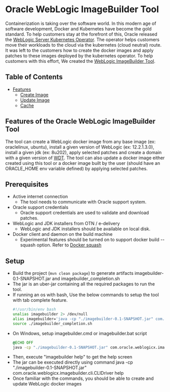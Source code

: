 # Oracle WebLogic ImageBuilder Tool

Containerization is taking over the software world. In this modern age of software development, Docker and Kubernetes
have become the gold standard. To help customers stay at the forefront of this, Oracle released the
[WebLogic Server Kubernetes Operator](https://github.com/oracle/weblogic-kubernetes-operator). The operator helps
customers move their workloads to the cloud via the kubernetes (cloud neutral) route. It was left to the customers how
to create the docker images and apply patches to these images deployed by the kubernetes operator. To help customers
with this effort, We created the [WebLogic ImageBuilder Tool](https://github.com/oracle/weblogic-imagebuilder-tool).

## Table of Contents

- [Features](#features-of-the-imagebuilder-tool)
  - [Create Image](site/create-image.md)
  - [Update Image](site/update-image.md)
  - [Cache](site/cache.md)

## Features of the Oracle WebLogic ImageBuilder Tool

The tool can create a WebLogic docker image from any base image (ex: oraclelinux, ubuntu), install a given version of
WebLogic (ex: 12.2.1.3.0), install a given jdk (ex: 8u202), apply selected patches and create a domain with a given
version of [WDT](https://github.com/oracle/weblogic-deploy-tooling). The tool can also update a docker image either
created using this tool or a docker image built by the user (should have an ORACLE_HOME env variable defined) by
applying selected patches.

## Prerequisites

- Active internet connection
  - The tool needs to communicate with Oracle support system.
- Oracle support credentials
  - Oracle support credentials are used to validate and download patches.
- WebLogic and JDK installers from OTN / e-delivery
  - WebLogic and JDK installers should be available on local disk.
- Docker client and daemon on the build machine
  - Experimental features should be turned on to support docker build --squash option. Refer to [Docker squash](https://docs.docker.com/engine/reference/commandline/build/#squash-an-images-layers---squash-experimental)

## Setup

- Build the project (`mvn clean package`) to generate artifacts imagebuilder-0.1-SNAPSHOT.jar and imagebuilder_completion.sh
- The jar is an uber-jar containing all the required packages to run the tool.
- If running an os with bash, Use the below commands to setup the tool with tab complete feature.
   ```bash
   #!/usr/bin/env bash
   unalias imagebuilder 2> /dev/null
   alias imagebuilder='java -cp "./imagebuilder-0.1-SNAPSHOT.jar" com.oracle.weblogicx.imagebuilder.cli.CLIDriver'
   source ./imagebuilder_completion.sh
   ```
- On Windows, setup imagebuilder.cmd or imagebuilder.bat script
    ```cmd
    @ECHO OFF
    java -cp "./imagebuilder-0.1-SNAPSHOT.jar" com.oracle.weblogicx.imagebuilder.cli.CLIDriver %*
    ```
- Then, execute "imagebuilder help" to get the help screen
- The jar can be executed directly using command java -cp "./imagebuilder-0.1-SNAPSHOT.jar" com.oracle.weblogicx.imagebuilder.cli.CLIDriver help
- Once familiar with the commands, you should be able to create and update WebLogic docker images